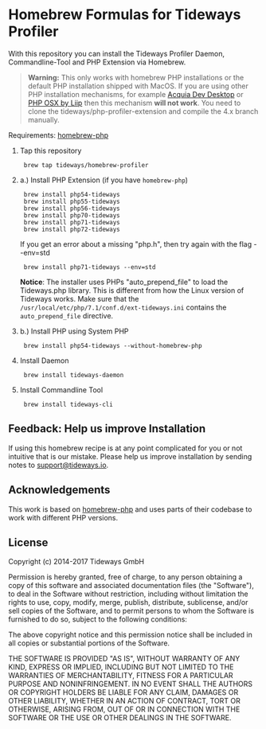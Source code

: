 # Homebrew Formulas for Tideways Profiler

With this repository you can install the Tideways Profiler Daemon, Commandline-Tool and PHP Extension via Homebrew.

> **Warning:** This only works with homebrew PHP installations or the default PHP
> installation shipped with MacOS.  If you are using other PHP installation
> mechanisms, for example [Acquia Dev
> Desktop](https://www.acquia.com/drupal/acquia-dev-desktop) or [PHP OSX by
> Liip](https://php-osx.liip.ch/) then this mechanism **will not work**. You need
> to clone the tideways/php-profiler-extension and compile the 4.x branch
> manually.

Requirements: [homebrew-php](https://github.com/Homebrew/homebrew-php)

1. Tap this repository

	    brew tap tideways/homebrew-profiler

2. a.) Install PHP Extension (if you have `homebrew-php`)

	    brew install php54-tideways
	    brew install php55-tideways
	    brew install php56-tideways
	    brew install php70-tideways
	    brew install php71-tideways
	    brew install php72-tideways

    If you get an error about a missing "php.h", then try again with the flag --env=std

	    brew install php71-tideways --env=std

    **Notice**: The installer uses PHPs "auto_prepend_file" to load the Tideways.php library.
    This is different from how the Linux version of Tideways works. Make sure that
    the `/usr/local/etc/php/7.1/conf.d/ext-tideways.ini` contains the `auto_prepend_file`
    directive.

2. b.) Install PHP using System PHP

        brew install php54-tideways --without-homebrew-php

3. Install Daemon

	    brew install tideways-daemon

4. Install Commandline Tool

	    brew install tideways-cli

## Feedback: Help us improve Installation

If using this homebrew recipe is at any point complicated for you or not
intuitive that is our mistake. Please help us improve installation by sending
notes to [support@tideways.io](mailto:support@tideways.io).

## Acknowledgements

This work is based on [homebrew-php](https://github.com/Homebrew/homebrew-php)
and uses parts of their codebase to work with different PHP versions.

## License

Copyright (c) 2014-2017 Tideways GmbH

Permission is hereby granted, free of charge, to any person obtaining a copy of
this software and associated documentation files (the "Software"), to deal in
the Software without restriction, including without limitation the rights to
use, copy, modify, merge, publish, distribute, sublicense, and/or sell copies
of the Software, and to permit persons to whom the Software is furnished to do
so, subject to the following conditions:

The above copyright notice and this permission notice shall be included in all
copies or substantial portions of the Software.

THE SOFTWARE IS PROVIDED "AS IS", WITHOUT WARRANTY OF ANY KIND, EXPRESS OR
IMPLIED, INCLUDING BUT NOT LIMITED TO THE WARRANTIES OF MERCHANTABILITY,
FITNESS FOR A PARTICULAR PURPOSE AND NONINFRINGEMENT. IN NO EVENT SHALL THE
AUTHORS OR COPYRIGHT HOLDERS BE LIABLE FOR ANY CLAIM, DAMAGES OR OTHER
LIABILITY, WHETHER IN AN ACTION OF CONTRACT, TORT OR OTHERWISE, ARISING FROM,
OUT OF OR IN CONNECTION WITH THE SOFTWARE OR THE USE OR OTHER DEALINGS IN THE
SOFTWARE.
